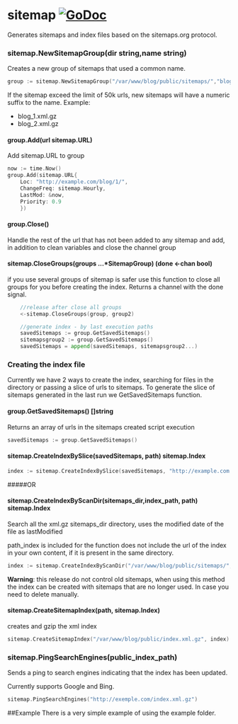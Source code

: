 # sitemap [![GoDoc](https://godoc.org/github.com/StudioSol/sitemap?status.png)](https://godoc.org/github.com/StudioSol/sitemap)

Generates sitemaps and index files based on the sitemaps.org protocol.


### sitemap.NewSitemapGroup(dir string,name string)

Creates a new group of sitemaps that used a common name.

~~~ go
group := sitemap.NewSitemapGroup("/var/www/blog/public/sitemaps/","blog")
~~~

If the sitemap exceed the limit of 50k urls, new sitemaps will have a numeric suffix to the name. Example:
- blog_1.xml.gz
- blog_2.xml.gz

#### group.Add(url sitemap.URL)

Add sitemap.URL to group

~~~ go
now := time.Now()
group.Add(sitemap.URL{
    Loc: "http://example.com/blog/1/",
    ChangeFreq: sitemap.Hourly,
    LastMod: &now,
    Priority: 0.9
    })
~~~


#### group.Close()

Handle the rest of the url that has not been added to any sitemap and add, in addition to clean variables and close the channel group

#### sitemap.CloseGroups(groups ...*SitemapGroup) (done <-chan bool)

if you use several groups of sitemap is safer use this function to close all groups for you before creating the index. Returns a channel with the done signal.

~~~ go
	//release after close all groups
	<-sitemap.CloseGroups(group, group2)

	//generate index - by last execution paths
	savedSitemaps := group.GetSavedSitemaps()
	sitemapsgroup2 := group.GetSavedSitemaps()
	savedSitemaps = append(savedSitemaps, sitemapsgroup2...)

~~~

### Creating the index file

Currently we have 2 ways to create the index, searching for files in the directory or passing a slice of urls to sitemaps. To generate the slice of sitemaps generated in the last run we GetSavedSitemaps function.

#### group.GetSavedSitemaps() []string

Returns an array of urls in the sitemaps created script execution

~~~ go
savedSitemaps := group.GetSavedSitemaps()
~~~

#### sitemap.CreateIndexBySlice(savedSitemaps, path) sitemap.Index

~~~ go
index := sitemap.CreateIndexBySlice(savedSitemaps, "http://example.com.br/sitemaps/")
~~~

#####OR

#### sitemap.CreateIndexByScanDir(sitemaps_dir,index_path, path) sitemap.Index

Search all the xml.gz sitemaps_dir directory, uses the modified date of the file as lastModified

path_index is included for the function does not include the url of the index in your own content, if it is present in the same directory.

~~~ go
index := sitemap.CreateIndexByScanDir("/var/www/blog/public/sitemaps/", "/var/www/blog/public/index.xml.gz", "http://example.com.br/sitemaps/")
~~~
__Warning__: this release do not control old sitemaps, when using this method the index can be created with sitemaps that are no longer used. In case you need to delete manually.


#### sitemap.CreateSitemapIndex(path, sitemap.Index)

creates and gzip the xml index

~~~ go
sitemap.CreateSitemapIndex("/var/www/blog/public/index.xml.gz", index)
~~~

### sitemap.PingSearchEngines(public_index_path)
Sends a ping to search engines indicating that the index has been updated.

Currently supports Google and Bing.
~~~ go
sitemap.PingSearchEngines("http://exemple.com/index.xml.gz")
~~~



##Example
There is a very simple example of using the example folder.
